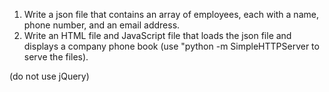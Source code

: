 1) Write a json file that contains an array of employees, each with a name,
phone number, and an email address.
2) Write an HTML file and JavaScript file that loads the json file and displays
a company phone book (use "python -m SimpleHTTPServer to serve the files).

(do not use jQuery)
